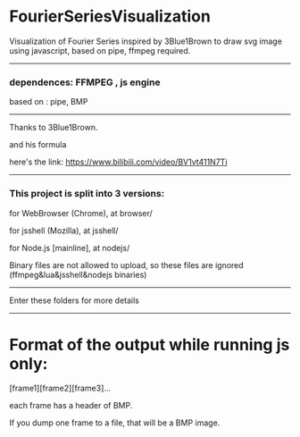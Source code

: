 # FourierSeriesVisualization
Visualization of Fourier Series inspired by 3Blue1Brown to draw svg image using javascript, based on pipe, ffmpeg required.

***
### dependences: FFMPEG , js engine
based on : pipe, BMP
***
Thanks to 3Blue1Brown.

and his formula

here's the link: https://www.bilibili.com/video/BV1vt411N7Ti

***

### This project is split into 3 versions:
for WebBrowser (Chrome), at browser/

for jsshell (Mozilla), at jsshell/

for Node.js [mainline], at nodejs/

Binary files are not allowed to upload, so these files are ignored (ffmpeg&lua&jsshell&nodejs binaries)
***
Enter these folders for more details
***
# Format of the output while running js only:
[frame1][frame2][frame3]...

each frame has a header of BMP.

If you dump one frame to a file, that will be a BMP image.


